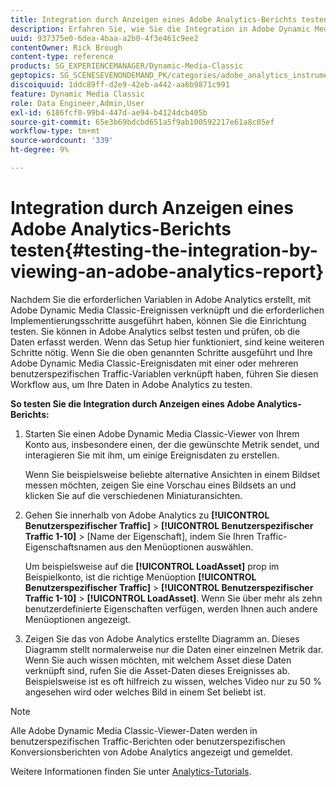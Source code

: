 ```yaml
---
title: Integration durch Anzeigen eines Adobe Analytics-Berichts testen
description: Erfahren Sie, wie Sie die Integration in Adobe Dynamic Media Classic testen können, indem Sie einen Adobe Analytics-Bericht anzeigen.
uuid: 937375e0-6dea-4baa-a2b0-4f3e461c9ee2
contentOwner: Rick Brough
content-type: reference
products: SG_EXPERIENCEMANAGER/Dynamic-Media-Classic
geptopics: SG_SCENESEVENONDEMAND_PK/categories/adobe_analytics_instrumentation_kit
discoiquuid: 1ddc89ff-d2e9-42eb-a442-aa6b9871c991
feature: Dynamic Media Classic
role: Data Engineer,Admin,User
exl-id: 6186fcf0-99b4-447d-ae94-b4124dcb405b
source-git-commit: 65e3b69bdcbd651a5f9ab100592217e61a8c05ef
workflow-type: tm+mt
source-wordcount: '339'
ht-degree: 9%

---
```


# Integration durch Anzeigen eines Adobe Analytics-Berichts testen{#testing-the-integration-by-viewing-an-adobe-analytics-report}

Nachdem Sie die erforderlichen Variablen in Adobe Analytics erstellt, mit Adobe Dynamic Media Classic-Ereignissen verknüpft und die erforderlichen Implementierungsschritte ausgeführt haben, können Sie die Einrichtung testen. Sie können in Adobe Analytics selbst testen und prüfen, ob die Daten erfasst werden. Wenn das Setup hier funktioniert, sind keine weiteren Schritte nötig. Wenn Sie die oben genannten Schritte ausgeführt und Ihre Adobe Dynamic Media Classic-Ereignisdaten mit einer oder mehreren benutzerspezifischen Traffic-Variablen verknüpft haben, führen Sie diesen Workflow aus, um Ihre Daten in Adobe Analytics zu testen.

**So testen Sie die Integration durch Anzeigen eines Adobe Analytics-Berichts:**

1. Starten Sie einen Adobe Dynamic Media Classic-Viewer von Ihrem Konto aus, insbesondere einen, der die gewünschte Metrik sendet, und interagieren Sie mit ihm, um einige Ereignisdaten zu erstellen.

   Wenn Sie beispielsweise beliebte alternative Ansichten in einem Bildset messen möchten, zeigen Sie eine Vorschau eines Bildsets an und klicken Sie auf die verschiedenen Miniaturansichten.

1. Gehen Sie innerhalb von Adobe Analytics zu **[!UICONTROL Benutzerspezifischer Traffic]** > **[!UICONTROL Benutzerspezifischer Traffic 1-10]** > [Name der Eigenschaft], indem Sie Ihren Traffic-Eigenschaftsnamen aus den Menüoptionen auswählen.

   Um beispielsweise auf die **[!UICONTROL LoadAsset]** prop im Beispielkonto, ist die richtige Menüoption **[!UICONTROL Benutzerspezifischer Traffic]** > **[!UICONTROL Benutzerspezifischer Traffic 1-10]** > **[!UICONTROL LoadAsset]**. Wenn Sie über mehr als zehn benutzerdefinierte Eigenschaften verfügen, werden Ihnen auch andere Menüoptionen angezeigt.

1. Zeigen Sie das von Adobe Analytics erstellte Diagramm an. Dieses Diagramm stellt normalerweise nur die Daten einer einzelnen Metrik dar. Wenn Sie auch wissen möchten, mit welchem Asset diese Daten verknüpft sind, rufen Sie die Asset-Daten dieses Ereignisses ab. Beispielsweise ist es oft hilfreich zu wissen, welches Video nur zu 50 % angesehen wird oder welches Bild in einem Set beliebt ist.

>[!NOTE]
>
>Alle Adobe Dynamic Media Classic-Viewer-Daten werden in benutzerspezifischen Traffic-Berichten oder benutzerspezifischen Konversionsberichten von Adobe Analytics angezeigt und gemeldet.

Weitere Informationen finden Sie unter [Analytics-Tutorials](https://experienceleague.adobe.com/docs/analytics-learn/tutorials/overview.html).
